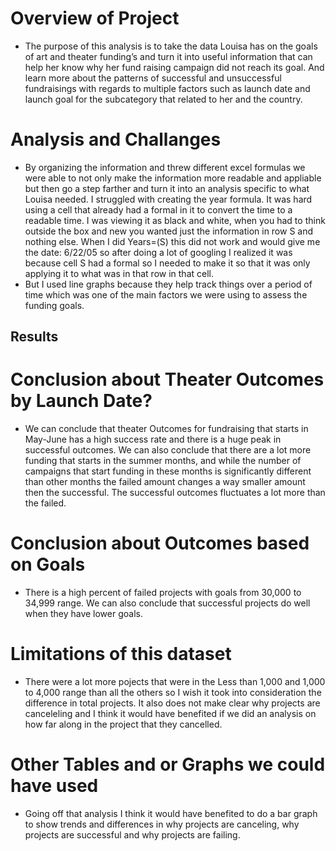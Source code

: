 # Overview of Project 
* The purpose of this analysis is to take the data Louisa has on the goals of art and theater funding’s and turn it into useful information that can help her know why her fund raising campaign did not reach its goal. And learn more about the patterns of successful and unsuccessful fundraisings with regards to multiple factors such as launch date and launch goal for the subcategory that related to her and the country.  
# Analysis and Challanges
* By organizing the information and threw different excel formulas we were able to not only make the information more readable and appliable but then go a step farther and turn it into an analysis specific to what Louisa needed. I struggled with creating the year formula. It was hard using a cell that already had a formal in it to convert the time to a readable time.  I was viewing it as black and white, when you had to think outside the box and new you wanted just the information in row S and nothing else. When I did Years=(S) this did not work and would give me the date: 6/22/05 so after doing a lot of googling I realized it was because cell S had a formal so I needed to make it so that it was only applying it to what was in that row in that cell. 
* But I used line graphs because they help track things over a period of time which was one of the main factors we were using to assess the funding goals.
## Results
# Conclusion about Theater Outcomes by Launch Date?
* We can conclude that theater Outcomes for fundraising that starts in May-June has a high success rate and there is a huge peak in successful outcomes. We can also conclude that there are a lot more funding that starts in the summer months, and while the number of campaigns that start funding in these months is significantly different than other months the failed amount changes a way smaller amount then the successful. The successful outcomes fluctuates a lot more than the failed.
# Conclusion about Outcomes based on Goals
* There is a high percent of failed projects with goals from 30,000 to 34,999 range. We can also conclude that successful projects do well when they have lower goals. 
# Limitations of this dataset
* There were a lot more pojects that were in the Less than 1,000 and 1,000 to 4,000 range than all the others so I wish it took into consideration the difference in total projects. It also does not make clear why projects are canceleling and I think it would have benefited if we did an analysis on how far along in the project that they cancelled.   
# Other Tables and or Graphs we could have used
* Going off that analysis I think it would have benefited to do a bar graph to show trends and differences in why projects are canceling, why projects are successful and why projects are failing. 
